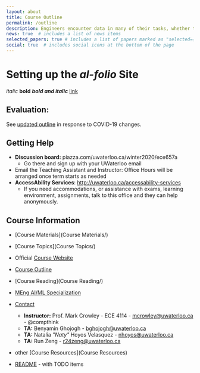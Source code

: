 ```yaml
---
layout: about 
title: Course Outline
permalink: /outline
description: Engineers encounter data in many of their tasks, whether the sources of this data may be from experiments, databases, computer files or the Internet.  There is a dire need for effective methods to model and analyze the data and extract useful knowledge from it and to know how to act on it. In this course you will learn the fundamental tools for organizing cleaning and extracting useful features from data and preparing it for data science and machine learning tasks including supervised, unsupervised and reinforcement learning approaches. Students will gain practical experience with coding and analysis through assignments. Research students will have opportunity to connect course material to their research as a project instead of some of the assignments. Research students will also each carry out an in-depth review of a recent research paper as this is critical in keeping up with this literature.
news: true  # includes a list of news items
selected_papers: true # includes a list of papers marked as "selected={true}"
social: true  # includes social icons at the bottom of the page
---
```


# Setting up the *al-folio* Site
*italic* **bold** ***bold and italic*** [link](http://google.com)


## Evaluation:  
See [updated outline](_posts/2020-03-18-online-course-update.md) in response to COVID-19 changes.


## Getting Help
- **Discussion board:** piazza.com/uwaterloo.ca/winter2020/ece657a
    - Go there and sign up with your UWaterloo email
- Email the Teaching Assistant and Instructor: Office Hours will be arranged once term starts as needed
- **AccessAbility Services**: http://uwaterloo.ca/accessability-services 
    -	If you need accommodations, or assistance with exams, learning environment, assignments, talk to this office and they can help anonymously.
 
## Course Information
- [Course Materials](Course Materials/)
- [Course Topics](Course Topics/)
- Official [Course Website](https://uwaterloo.ca/scholar/mcrowley/ece657a)
- [Course Outline](/assets/pdfs/ece657A2020_course_outline.pdf)
- [Course Reading](Course Reading/)
- [MEng AI/ML Specialization](MEng-AI-ML-Specialization)
- [Contact](Contact)
    - **Instructor:** Prof. Mark Crowley - ECE 4114 - mcrowley@uwaterloo.ca - @compthink
    - **TA:** Benyamin Ghojogh - bghojogh@uwaterloo.ca   
    - **TA:** Natalia *"Naty"* Hoyos Velasquez - nhoyos@uwaterloo.ca 
    - **TA:** Run Zeng - r24zeng@uwaterloo.ca
- other [Course Resources](Course Resources)
 
- [README](README) - with TODO items

